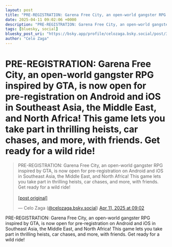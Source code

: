 ```yaml
---
layout: post
title: "PRE-REGISTRATION: Garena Free City, an open-world gangster RPG inspired by GTA, is now open for pre-registration on Android and iOS in Southeast Asia, the Middle East, and North Africa! This game lets you take part in thrilling heists, car chases, and more, with friends. Get ready for a wild ride!"
date: 2025-04-11 09:02:06 +0000
description: "PRE-REGISTRATION: Garena Free City, an open-world gangster RPG inspired by GTA, is now open for pre-registration on Android and iOS in Southeast Asia, t..."
tags: [bluesky, social]
bluesky_post_uri: "https://bsky.app/profile/celozaga.bsky.social/post/3lmjnuh3d3w2b"
author: "Celo Zaga"
---
```


<h1 class="bluesky-post-title">PRE-REGISTRATION: Garena Free City, an open-world gangster RPG inspired by GTA, is now open for pre-registration on Android and iOS in Southeast Asia, the Middle East, and North Africa! This game lets you take part in thrilling heists, car chases, and more, with friends. Get ready for a wild ride!</h1>


<blockquote class="bluesky-embed" data-bluesky-uri="at://did:plc:lmh6rennptq77inaztnovw4b/app.bsky.feed.post/3lmjnuh3d3w2b" data-bluesky-embed-color-mode="system">
<p lang="">PRE-REGISTRATION: Garena Free City, an open-world gangster RPG inspired by GTA, is now open for pre-registration on Android and iOS in Southeast Asia, the Middle East, and North Africa! This game lets you take part in thrilling heists, car chases, and more, with friends. Get ready for a wild ride!<br><br><a href="https://bsky.app/profile/celozaga.bsky.social/post/3lmjnuh3d3w2b">[post original]</a></p>
&mdash; Celo Zaga (<a href="https://bsky.app/profile/did:plc:lmh6rennptq77inaztnovw4b">@celozaga.bsky.social</a>) <a href="https://bsky.app/profile/celozaga.bsky.social/post/3lmjnuh3d3w2b">Apr 11, 2025 at 09:02</a>
</blockquote>
<script async src="https://embed.bsky.app/static/embed.js" charset="utf-8"></script>


<p class="bluesky-post-description">PRE-REGISTRATION: Garena Free City, an open-world gangster RPG inspired by GTA, is now open for pre-registration on Android and iOS in Southeast Asia, the Middle East, and North Africa! This game lets you take part in thrilling heists, car chases, and more, with friends. Get ready for a wild ride!</p>

